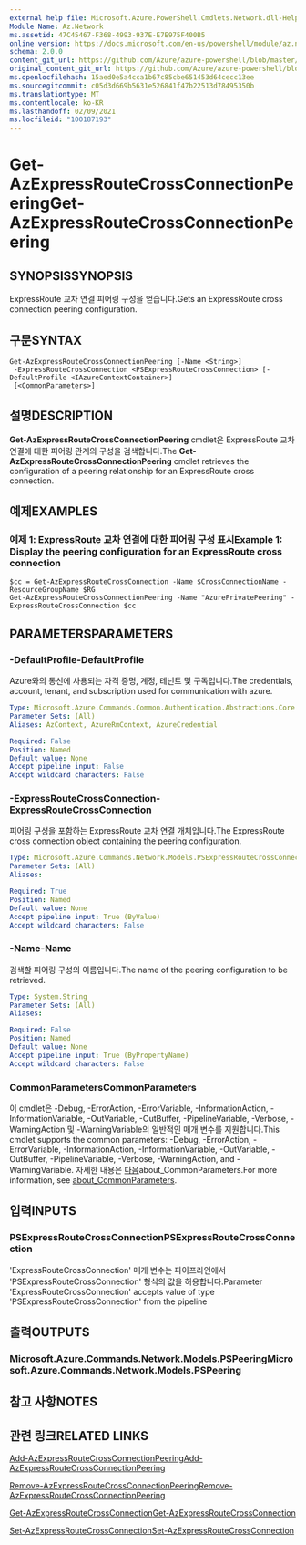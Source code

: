 ```yaml
---
external help file: Microsoft.Azure.PowerShell.Cmdlets.Network.dll-Help.xml
Module Name: Az.Network
ms.assetid: 47C45467-F368-4993-937E-E7E975F400B5
online version: https://docs.microsoft.com/en-us/powershell/module/az.network/get-azexpressroutecrossconnectionpeering
schema: 2.0.0
content_git_url: https://github.com/Azure/azure-powershell/blob/master/src/Network/Network/help/Get-AzExpressRouteCrossConnectionPeering.md
original_content_git_url: https://github.com/Azure/azure-powershell/blob/master/src/Network/Network/help/Get-AzExpressRouteCrossConnectionPeering.md
ms.openlocfilehash: 15aed0e5a4cca1b67c85cbe651453d64cecc13ee
ms.sourcegitcommit: c05d3d669b5631e526841f47b22513d78495350b
ms.translationtype: MT
ms.contentlocale: ko-KR
ms.lasthandoff: 02/09/2021
ms.locfileid: "100187193"
---
```

# <span data-ttu-id="9e6e7-101">Get-AzExpressRouteCrossConnectionPeering</span><span class="sxs-lookup"><span data-stu-id="9e6e7-101">Get-AzExpressRouteCrossConnectionPeering</span></span>

## <span data-ttu-id="9e6e7-102">SYNOPSIS</span><span class="sxs-lookup"><span data-stu-id="9e6e7-102">SYNOPSIS</span></span>
<span data-ttu-id="9e6e7-103">ExpressRoute 교차 연결 피어링 구성을 얻습니다.</span><span class="sxs-lookup"><span data-stu-id="9e6e7-103">Gets an ExpressRoute cross connection peering configuration.</span></span>

## <span data-ttu-id="9e6e7-104">구문</span><span class="sxs-lookup"><span data-stu-id="9e6e7-104">SYNTAX</span></span>

```
Get-AzExpressRouteCrossConnectionPeering [-Name <String>]
 -ExpressRouteCrossConnection <PSExpressRouteCrossConnection> [-DefaultProfile <IAzureContextContainer>]
 [<CommonParameters>]
```

## <span data-ttu-id="9e6e7-105">설명</span><span class="sxs-lookup"><span data-stu-id="9e6e7-105">DESCRIPTION</span></span>
<span data-ttu-id="9e6e7-106">**Get-AzExpressRouteCrossConnectionPeering** cmdlet은 ExpressRoute 교차 연결에 대한 피어링 관계의 구성을 검색합니다.</span><span class="sxs-lookup"><span data-stu-id="9e6e7-106">The **Get-AzExpressRouteCrossConnectionPeering** cmdlet retrieves the configuration of a peering relationship for an ExpressRoute cross connection.</span></span>

## <span data-ttu-id="9e6e7-107">예제</span><span class="sxs-lookup"><span data-stu-id="9e6e7-107">EXAMPLES</span></span>

### <span data-ttu-id="9e6e7-108">예제 1: ExpressRoute 교차 연결에 대한 피어링 구성 표시</span><span class="sxs-lookup"><span data-stu-id="9e6e7-108">Example 1: Display the peering configuration for an ExpressRoute cross connection</span></span>
```
$cc = Get-AzExpressRouteCrossConnection -Name $CrossConnectionName -ResourceGroupName $RG
Get-AzExpressRouteCrossConnectionPeering -Name "AzurePrivatePeering" -ExpressRouteCrossConnection $cc
```

## <span data-ttu-id="9e6e7-109">PARAMETERS</span><span class="sxs-lookup"><span data-stu-id="9e6e7-109">PARAMETERS</span></span>

### <span data-ttu-id="9e6e7-110">-DefaultProfile</span><span class="sxs-lookup"><span data-stu-id="9e6e7-110">-DefaultProfile</span></span>
<span data-ttu-id="9e6e7-111">Azure와의 통신에 사용되는 자격 증명, 계정, 테넌트 및 구독입니다.</span><span class="sxs-lookup"><span data-stu-id="9e6e7-111">The credentials, account, tenant, and subscription used for communication with azure.</span></span>

```yaml
Type: Microsoft.Azure.Commands.Common.Authentication.Abstractions.Core.IAzureContextContainer
Parameter Sets: (All)
Aliases: AzContext, AzureRmContext, AzureCredential

Required: False
Position: Named
Default value: None
Accept pipeline input: False
Accept wildcard characters: False
```

### <span data-ttu-id="9e6e7-112">-ExpressRouteCrossConnection</span><span class="sxs-lookup"><span data-stu-id="9e6e7-112">-ExpressRouteCrossConnection</span></span>
<span data-ttu-id="9e6e7-113">피어링 구성을 포함하는 ExpressRoute 교차 연결 개체입니다.</span><span class="sxs-lookup"><span data-stu-id="9e6e7-113">The ExpressRoute cross connection object containing the peering configuration.</span></span>

```yaml
Type: Microsoft.Azure.Commands.Network.Models.PSExpressRouteCrossConnection
Parameter Sets: (All)
Aliases:

Required: True
Position: Named
Default value: None
Accept pipeline input: True (ByValue)
Accept wildcard characters: False
```

### <span data-ttu-id="9e6e7-114">-Name</span><span class="sxs-lookup"><span data-stu-id="9e6e7-114">-Name</span></span>
<span data-ttu-id="9e6e7-115">검색할 피어링 구성의 이름입니다.</span><span class="sxs-lookup"><span data-stu-id="9e6e7-115">The name of the peering configuration to be retrieved.</span></span>

```yaml
Type: System.String
Parameter Sets: (All)
Aliases:

Required: False
Position: Named
Default value: None
Accept pipeline input: True (ByPropertyName)
Accept wildcard characters: False
```

### <span data-ttu-id="9e6e7-116">CommonParameters</span><span class="sxs-lookup"><span data-stu-id="9e6e7-116">CommonParameters</span></span>
<span data-ttu-id="9e6e7-117">이 cmdlet은 -Debug, -ErrorAction, -ErrorVariable, -InformationAction, -InformationVariable, -OutVariable, -OutBuffer, -PipelineVariable, -Verbose, -WarningAction 및 -WarningVariable의 일반적인 매개 변수를 지원합니다.</span><span class="sxs-lookup"><span data-stu-id="9e6e7-117">This cmdlet supports the common parameters: -Debug, -ErrorAction, -ErrorVariable, -InformationAction, -InformationVariable, -OutVariable, -OutBuffer, -PipelineVariable, -Verbose, -WarningAction, and -WarningVariable.</span></span> <span data-ttu-id="9e6e7-118">자세한 내용은 [다음](http://go.microsoft.com/fwlink/?LinkID=113216)about_CommonParameters.</span><span class="sxs-lookup"><span data-stu-id="9e6e7-118">For more information, see [about_CommonParameters](http://go.microsoft.com/fwlink/?LinkID=113216).</span></span>

## <span data-ttu-id="9e6e7-119">입력</span><span class="sxs-lookup"><span data-stu-id="9e6e7-119">INPUTS</span></span>

### <span data-ttu-id="9e6e7-120">PSExpressRouteCrossConnection</span><span class="sxs-lookup"><span data-stu-id="9e6e7-120">PSExpressRouteCrossConnection</span></span>
<span data-ttu-id="9e6e7-121">'ExpressRouteCrossConnection' 매개 변수는 파이프라인에서 'PSExpressRouteCrossConnection' 형식의 값을 허용합니다.</span><span class="sxs-lookup"><span data-stu-id="9e6e7-121">Parameter 'ExpressRouteCrossConnection' accepts value of type 'PSExpressRouteCrossConnection' from the pipeline</span></span>

## <span data-ttu-id="9e6e7-122">출력</span><span class="sxs-lookup"><span data-stu-id="9e6e7-122">OUTPUTS</span></span>

### <span data-ttu-id="9e6e7-123">Microsoft.Azure.Commands.Network.Models.PSPeering</span><span class="sxs-lookup"><span data-stu-id="9e6e7-123">Microsoft.Azure.Commands.Network.Models.PSPeering</span></span>

## <span data-ttu-id="9e6e7-124">참고 사항</span><span class="sxs-lookup"><span data-stu-id="9e6e7-124">NOTES</span></span>

## <span data-ttu-id="9e6e7-125">관련 링크</span><span class="sxs-lookup"><span data-stu-id="9e6e7-125">RELATED LINKS</span></span>

[<span data-ttu-id="9e6e7-126">Add-AzExpressRouteCrossConnectionPeering</span><span class="sxs-lookup"><span data-stu-id="9e6e7-126">Add-AzExpressRouteCrossConnectionPeering</span></span>](Add-AzExpressRouteCrossConnectionPeering.md)

[<span data-ttu-id="9e6e7-127">Remove-AzExpressRouteCrossConnectionPeering</span><span class="sxs-lookup"><span data-stu-id="9e6e7-127">Remove-AzExpressRouteCrossConnectionPeering</span></span>](Remove-AzExpressRouteCrossConnectionPeering.md)

[<span data-ttu-id="9e6e7-128">Get-AzExpressRouteCrossConnection</span><span class="sxs-lookup"><span data-stu-id="9e6e7-128">Get-AzExpressRouteCrossConnection</span></span>](Get-AzExpressRouteCrossConnection.md)

[<span data-ttu-id="9e6e7-129">Set-AzExpressRouteCrossConnection</span><span class="sxs-lookup"><span data-stu-id="9e6e7-129">Set-AzExpressRouteCrossConnection</span></span>](Set-AzExpressRouteCrossConnection.md)
